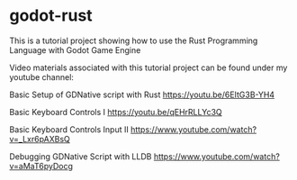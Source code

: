 # godot-rust
This is a tutorial project showing how to use the Rust Programming Language with Godot Game Engine

Video materials associated with this tutorial project can be found under my youtube channel:

Basic Setup of GDNative script with Rust 
https://youtu.be/6EItG3B-YH4

Basic Keyboard Controls I
https://youtu.be/qEHrRLLYc3Q

Basic Keyboard Controls Input II
https://www.youtube.com/watch?v=_Lxr6pAXBsQ

Debugging GDNative Script with LLDB
https://www.youtube.com/watch?v=aMaT6pyDocg


